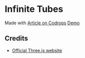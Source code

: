 # Infinite Tubes

Made with [Article on Codrops](https://tympanus.net/codrops/?p=30954)
[Demo](https://tympanus.net/Development/InfiniteTubes/)

## Credits

- [Official Three.js website](https://threejs.org/)





